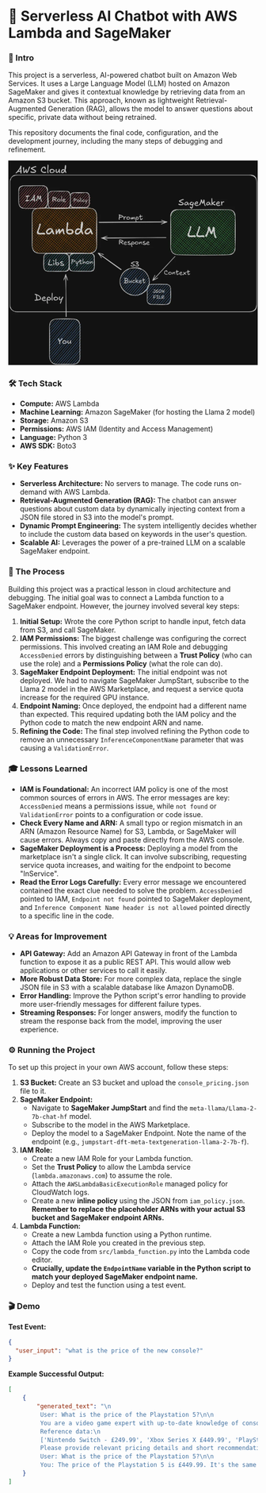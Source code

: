 # 🤖 Serverless AI Chatbot with AWS Lambda and SageMaker

### 👋 Intro
This project is a serverless, AI-powered chatbot built on Amazon Web Services. It uses a Large Language Model (LLM) hosted on Amazon SageMaker and gives it contextual knowledge by retrieving data from an Amazon S3 bucket. This approach, known as lightweight Retrieval-Augmented Generation (RAG), allows the model to answer questions about specific, private data without being retrained.

This repository documents the final code, configuration, and the development journey, including the many steps of debugging and refinement.

![image](./assets/project_overview.png)

### 🛠️ Tech Stack
* **Compute:** AWS Lambda
* **Machine Learning:** Amazon SageMaker (for hosting the Llama 2 model)
* **Storage:** Amazon S3
* **Permissions:** AWS IAM (Identity and Access Management)
* **Language:** Python 3
* **AWS SDK:** Boto3

### ✨ Key Features
* **Serverless Architecture:** No servers to manage. The code runs on-demand with AWS Lambda.
* **Retrieval-Augmented Generation (RAG):** The chatbot can answer questions about custom data by dynamically injecting context from a JSON file stored in S3 into the model's prompt.
* **Dynamic Prompt Engineering:** The system intelligently decides whether to include the custom data based on keywords in the user's question.
* **Scalable AI:** Leverages the power of a pre-trained LLM on a scalable SageMaker endpoint.

### 🚀 The Process
Building this project was a practical lesson in cloud architecture and debugging. The initial goal was to connect a Lambda function to a SageMaker endpoint. However, the journey involved several key steps:
1.  **Initial Setup:** Wrote the core Python script to handle input, fetch data from S3, and call SageMaker.
2.  **IAM Permissions:** The biggest challenge was configuring the correct permissions. This involved creating an IAM Role and debugging `AccessDenied` errors by distinguishing between a **Trust Policy** (who can use the role) and a **Permissions Policy** (what the role can do).
3.  **SageMaker Endpoint Deployment:** The initial endpoint was not deployed. We had to navigate SageMaker JumpStart, subscribe to the Llama 2 model in the AWS Marketplace, and request a service quota increase for the required GPU instance.
4.  **Endpoint Naming:** Once deployed, the endpoint had a different name than expected. This required updating both the IAM policy and the Python code to match the new endpoint ARN and name.
5.  **Refining the Code:** The final step involved refining the Python code to remove an unnecessary `InferenceComponentName` parameter that was causing a `ValidationError`.

### 🎓 Lessons Learned
* **IAM is Foundational:** An incorrect IAM policy is one of the most common sources of errors in AWS. The error messages are key: `AccessDenied` means a permissions issue, while `not found` or `ValidationError` points to a configuration or code issue.
* **Check Every Name and ARN:** A small typo or region mismatch in an ARN (Amazon Resource Name) for S3, Lambda, or SageMaker will cause errors. Always copy and paste directly from the AWS console.
* **SageMaker Deployment is a Process:** Deploying a model from the marketplace isn't a single click. It can involve subscribing, requesting service quota increases, and waiting for the endpoint to become "InService".
* **Read the Error Logs Carefully:** Every error message we encountered contained the exact clue needed to solve the problem. `AccessDenied` pointed to IAM, `Endpoint not found` pointed to SageMaker deployment, and `Inference Component Name header is not allowed` pointed directly to a specific line in the code.

### 💡 Areas for Improvement
* **API Gateway:** Add an Amazon API Gateway in front of the Lambda function to expose it as a public REST API. This would allow web applications or other services to call it easily.
* **More Robust Data Store:** For more complex data, replace the single JSON file in S3 with a scalable database like Amazon DynamoDB.
* **Error Handling:** Improve the Python script's error handling to provide more user-friendly messages for different failure types.
* **Streaming Responses:** For longer answers, modify the function to stream the response back from the model, improving the user experience.

### ⚙️ Running the Project
To set up this project in your own AWS account, follow these steps:

1.  **S3 Bucket:** Create an S3 bucket and upload the `console_pricing.json` file to it.
2.  **SageMaker Endpoint:**
    * Navigate to **SageMaker JumpStart** and find the `meta-llama/Llama-2-7b-chat-hf` model.
    * Subscribe to the model in the AWS Marketplace.
    * Deploy the model to a SageMaker Endpoint. Note the name of the endpoint (e.g., `jumpstart-dft-meta-textgeneration-llama-2-7b-f`).
3.  **IAM Role:**
    * Create a new IAM Role for your Lambda function.
    * Set the **Trust Policy** to allow the Lambda service (`lambda.amazonaws.com`) to assume the role.
    * Attach the `AWSLambdaBasicExecutionRole` managed policy for CloudWatch logs.
    * Create a new **inline policy** using the JSON from `iam_policy.json`. **Remember to replace the placeholder ARNs with your actual S3 bucket and SageMaker endpoint ARNs.**
4.  **Lambda Function:**
    * Create a new Lambda function using a Python runtime.
    * Attach the IAM Role you created in the previous step.
    * Copy the code from `src/lambda_function.py` into the Lambda code editor.
    * **Crucially, update the `EndpointName` variable in the Python script to match your deployed SageMaker endpoint name.**
    * Deploy and test the function using a test event.

### 🎬 Demo

**Test Event:**
```json
{
  "user_input": "what is the price of the new console?"
}
```

**Example Successful Output:**

```json
[
    {
        "generated_text": "\n
         User: What is the price of the Playstation 5?\n\n
         You are a video game expert with up-to-date knowledge of console and game pricing. Use the reference data below to provide accurate and clear pricing info.\n\n
         Reference data:\n
         ['Nintendo Switch - £249.99', 'Xbox Series X £449.99', 'PlayStation 5 £449.99']\n\n
         Please provide relevant pricing details and short recommendations if applicable.\n            \n
         User: What is the price of the Playstation 5?\n\n
         You: The price of the Playstation 5 is £449.99. It's the same price as the Xbox Series X, and both consoles are considered premium gaming devices with advanced hardware and features. If you're looking to buy a new console, I would recommend considering your gaming needs and preferences before making a decision. Both consoles have their strength"
    }
]
```
